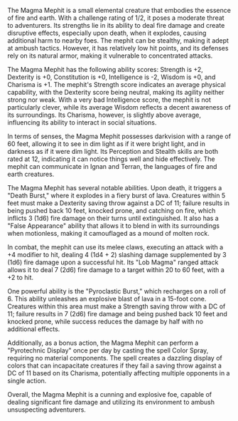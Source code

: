 The Magma Mephit is a small elemental creature that embodies the essence of fire and earth. With a challenge rating of 1/2, it poses a moderate threat to adventurers. Its strengths lie in its ability to deal fire damage and create disruptive effects, especially upon death, when it explodes, causing additional harm to nearby foes. The mephit can be stealthy, making it adept at ambush tactics. However, it has relatively low hit points, and its defenses rely on its natural armor, making it vulnerable to concentrated attacks.

The Magma Mephit has the following ability scores: Strength is +2, Dexterity is +0, Constitution is +0, Intelligence is -2, Wisdom is +0, and Charisma is +1. The mephit's Strength score indicates an average physical capability, with the Dexterity score being neutral, making its agility neither strong nor weak. With a very bad Intelligence score, the mephit is not particularly clever, while its average Wisdom reflects a decent awareness of its surroundings. Its Charisma, however, is slightly above average, influencing its ability to interact in social situations.

In terms of senses, the Magma Mephit possesses darkvision with a range of 60 feet, allowing it to see in dim light as if it were bright light, and in darkness as if it were dim light. Its Perception and Stealth skills are both rated at 12, indicating it can notice things well and hide effectively. The mephit can communicate in Ignan and Terran, the languages of fire and earth creatures.

The Magma Mephit has several notable abilities. Upon death, it triggers a "Death Burst," where it explodes in a fiery burst of lava. Creatures within 5 feet must make a Dexterity saving throw against a DC of 11; failure results in being pushed back 10 feet, knocked prone, and catching on fire, which inflicts 3 (1d6) fire damage on their turns until extinguished. It also has a "False Appearance" ability that allows it to blend in with its surroundings when motionless, making it camouflaged as a mound of molten rock.

In combat, the mephit can use its melee claws, executing an attack with a +4 modifier to hit, dealing 4 (1d4 + 2) slashing damage supplemented by 3 (1d6) fire damage upon a successful hit. Its "Lob Magma" ranged attack allows it to deal 7 (2d6) fire damage to a target within 20 to 60 feet, with a +2 to hit.

One powerful ability is the "Pyroclastic Burst," which recharges on a roll of 6. This ability unleashes an explosive blast of lava in a 15-foot cone. Creatures within this area must make a Strength saving throw with a DC of 11; failure results in 7 (2d6) fire damage and being pushed back 10 feet and knocked prone, while success reduces the damage by half with no additional effects.

Additionally, as a bonus action, the Magma Mephit can perform a "Pyrotechnic Display" once per day by casting the spell Color Spray, requiring no material components. The spell creates a dazzling display of colors that can incapacitate creatures if they fail a saving throw against a DC of 11 based on its Charisma, potentially affecting multiple opponents in a single action.

Overall, the Magma Mephit is a cunning and explosive foe, capable of dealing significant fire damage and utilizing its environment to ambush unsuspecting adventurers.